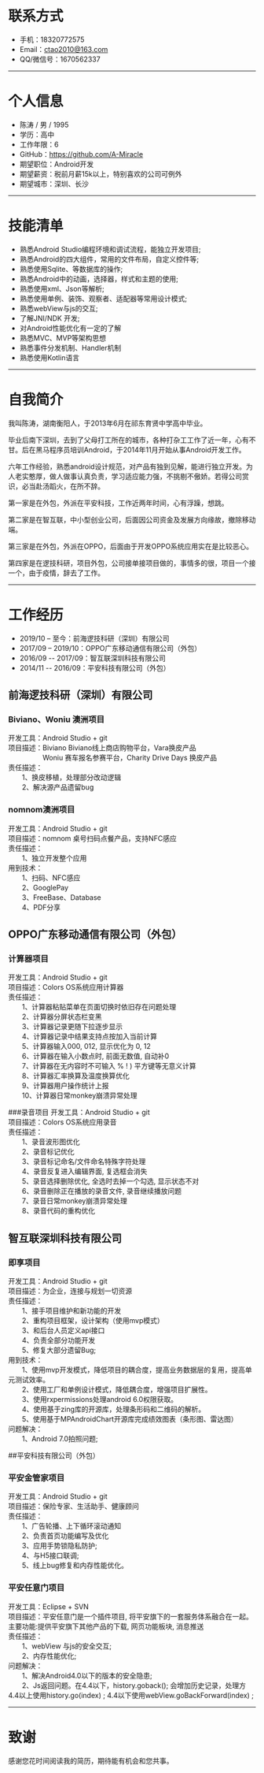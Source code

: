 
# 联系方式

- 手机：18320772575
- Email：ctao2010@163.com
- QQ/微信号：1670562337

---

# 个人信息

 - 陈涛 / 男 / 1995
 - 学历：高中
 - 工作年限：6
 - GitHub：https://github.com/A-Miracle
 - 期望职位：Android开发
 - 期望薪资：税前月薪15k以上，特别喜欢的公司可例外
 - 期望城市：深圳、长沙

---

# 技能清单
 - 熟悉Android Studio编程环境和调试流程，能独立开发项目;
 - 熟悉Android的四大组件，常用的文件布局，自定义控件等;
 - 熟悉使用Sqlite、等数据库的操作;
 - 熟悉Android中的动画，选择器，样式和主题的使用;
 - 熟悉使用xml、Json等解析;
 - 熟悉使用单例、装饰、观察者、适配器等常用设计模式;
 - 熟悉webView与js的交互;
 - 了解JNI/NDK 开发;
 - 对Android性能优化有一定的了解
 - 熟悉MVC、MVP等架构思想
 - 熟悉事件分发机制、Handler机制
 - 熟悉使用Kotlin语言

---

# 自我简介
我叫陈涛，湖南衡阳人，于2013年6月在祁东育贤中学高中毕业。

毕业后南下深圳，去到了父母打工所在的城市，各种打杂工工作了近一年，心有不甘。后在黑马程序员培训Android，于2014年11月开始从事Android开发工作。

六年工作经验，熟悉android设计规范，对产品有独到见解，能进行独立开发。为人老实憨厚，做人做事认真负责，学习适应能力强，不挑剔不傲娇。若得公司赏识，必当赴汤蹈火，在所不辞。

第一家是在外包，外派在平安科技，工作近两年时间，心有浮躁，想跳。

第二家是在智互联，中小型创业公司，后面因公司资金及发展方向缘故，撤除移动端。

第三家是在外包，外派在OPPO，后面由于开发OPPO系统应用实在是比较恶心。

第四家是在逻技科研，项目外包，公司接单接项目做的，事情多的很，项目一个接一个，由于疫情，辞去了工作。

---

# 工作经历
 - 2019/10 – 至今：前海逻技科研（深圳）有限公司
 - 2017/09 – 2019/10：OPPO广东移动通信有限公司（外包）
 - 2016/09 -- 2017/09：智互联深圳科技有限公司
 - 2014/11 -- 2016/09：平安科技有限公司（外包）


## 前海逻技科研（深圳）有限公司

### Biviano、Woniu 澳洲项目
开发工具：Android Studio + git  
项目描述：Biviano Biviano线上商店购物平台，Vara换皮产品  
&emsp;&emsp;&emsp;&emsp;&emsp;Woniu 赛车报名参赛平台，Charity Drive Days 换皮产品  
责任描述：  
&emsp;&emsp;1、换皮移植，处理部分改动逻辑  
&emsp;&emsp;2、解决源产品遗留bug  

### nomnom澳洲项目
开发工具：Android Studio + git  
项目描述：nomnom 桌号扫码点餐产品，支持NFC感应  
责任描述：  
&emsp;&emsp;1、独立开发整个应用  
用到技术：  
&emsp;&emsp;1、扫码、NFC感应  
&emsp;&emsp;2、GooglePay  
&emsp;&emsp;3、FreeBase、Database  
&emsp;&emsp;4、PDF分享  


## OPPO广东移动通信有限公司（外包）

### 计算器项目
开发工具：Android Studio + git  
项目描述：Colors OS系统应用计算器  
责任描述：  
&emsp;&emsp;1、计算器粘贴菜单在页面切换时依旧存在问题处理  
&emsp;&emsp;2、计算器分屏状态栏变黑  
&emsp;&emsp;3、计算器记录更随下拉逐步显示  
&emsp;&emsp;4、计算器记录中结果支持点按加入当前计算  
&emsp;&emsp;5、计算器输入000, 012, 显示优化为 0, 12  
&emsp;&emsp;6、计算器在输入小数点时, 前面无数值, 自动补0  
&emsp;&emsp;7、计算器在无内容时不可输入 % ! ) 平方键等无意义计算  
&emsp;&emsp;8、计算器汇率换算及温度换算优化  
&emsp;&emsp;9、计算器用户操作统计上报  
&emsp;&emsp;10、计算器日常monkey崩溃异常处理  

###录音项目
开发工具：Android Studio + git  
项目描述：Colors OS系统应用录音  
责任描述：  
&emsp;&emsp;1、录音波形图优化  
&emsp;&emsp;2、录音标记优化  
&emsp;&emsp;3、录音标记命名/文件命名特殊字符处理  
&emsp;&emsp;4、录音反复进入编辑界面, 复选框会消失  
&emsp;&emsp;5、录音选择删除优化, 全选时去掉一个勾选, 显示状态不对  
&emsp;&emsp;6、录音删除正在播放的录音文件, 录音继续播放问题  
&emsp;&emsp;7、录音日常monkey崩溃异常处理  
&emsp;&emsp;8、录音代码的重构优化  


## 智互联深圳科技有限公司

### 即享项目
开发工具：Android Studio + git  
项目描述：为企业，连接与规划一切资源  
责任描述：  
&emsp;&emsp;1、接手项目维护和新功能的开发  
&emsp;&emsp;2、重构项目框架，设计架构（使用mvp模式）  
&emsp;&emsp;3、和后台人员定义api接口  
&emsp;&emsp;4、负责全部分功能开发  
&emsp;&emsp;5、修复大部分遗留Bug;  
用到技术：  
&emsp;&emsp;1、使用mvp开发模式，降低项目的耦合度，提高业务数据层的复用，提高单元测试效率。  
&emsp;&emsp;2、使用工厂和单例设计模式，降低耦合度，增强项目扩展性。  
&emsp;&emsp;3、使用rxpermissions处理android 6.0权限获取。  
&emsp;&emsp;4、使用基于zing库的开源库，处理条形码和二维码的解析。  
&emsp;&emsp;5、使用基于MPAndroidChart开源库完成绩效图表（条形图、雷达图）  
问题解决：  
&emsp;&emsp;1、Android 7.0拍照问题;  

##平安科技有限公司（外包）

### 平安金管家项目
开发工具：Android Studio + git  
项目描述：保险专家、生活助手、健康顾问  
责任描述：  
&emsp;&emsp;1、广告轮播、上下循环滚动通知  
&emsp;&emsp;2、负责首页功能编写及优化  
&emsp;&emsp;3、应用手势锁隐私防护;  
&emsp;&emsp;4、与H5接口联调;  
&emsp;&emsp;5、线上bug修复和内存性能优化。  


### 平安任意门项目

开发工具：Eclipse + SVN  
项目描述：平安任意门是一个插件项目, 将平安旗下的一套服务体系融合在一起。 主要功能:提供平安旗下其他产品的下载, 网页功能板块, 消息推送   
责任描述：  
&emsp;&emsp;1、webView 与js的安全交互;  
&emsp;&emsp;2、内存性能优化;  
问题解决：  
&emsp;&emsp;1、解决Android4.0以下的版本的安全隐患;  
&emsp;&emsp;2、Js返回问题。在4.4以下，history.goback(); 会增加历史记录，处理方4.4以上使用history.go(index) ; 4.4以下使用webView.goBackForward(index) ;  

---

# 致谢
感谢您花时间阅读我的简历，期待能有机会和您共事。
